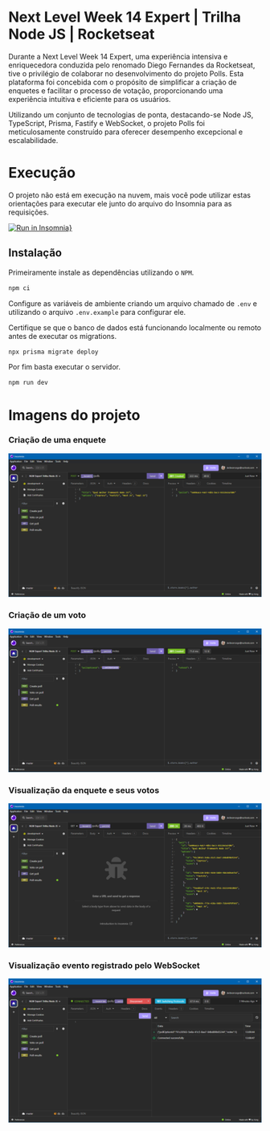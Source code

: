 # Next Level Week 14 Expert | Trilha Node JS | Rocketseat
Durante a Next Level Week 14 Expert, uma experiência intensiva e enriquecedora conduzida pelo renomado Diego Fernandes da Rocketseat, tive o privilégio de colaborar no desenvolvimento do projeto Polls. Esta plataforma foi concebida com o propósito de simplificar a criação de enquetes e facilitar o processo de votação, proporcionando uma experiência intuitiva e eficiente para os usuários.

Utilizando um conjunto de tecnologias de ponta, destacando-se Node JS, TypeScript, Prisma, Fastify e WebSocket, o projeto Polls foi meticulosamente construído para oferecer desempenho excepcional e escalabilidade.

# Execução
O projeto não está em execução na nuvem, mais você pode utilizar estas orientações para executar ele junto do arquivo do Insomnia para as requisições.

[![Run in Insomnia}](https://insomnia.rest/images/run.svg)](https://insomnia.rest/run/?label=Next%20Level%20Week%2014%20Expert%20%7C%20Trilha%20Node%20JS&uri=https%3A%2F%2Fraw.githubusercontent.com%2Fdeibsoncogo%2Fnlw-14-expert-trilha-node-js%2Fmaster%2Fdocs%2Finsomnia.json)

## Instalação
Primeiramente instale as dependências utilizando o `NPM`.
```bash
npm ci
```

Configure as variáveis de ambiente criando um arquivo chamado de `.env` e utilizando o arquivo `.env.example` para configurar ele.

Certifique se que o banco de dados está funcionando localmente ou remoto antes de executar os migrations.
```bash
npx prisma migrate deploy
```

Por fim basta executar o servidor.
```bash
npm run dev
```

# Imagens do projeto
### Criação de uma enquete
![Criação de uma enquete](/src/assets/prints/print1.png)

### Criação de um voto
![Criação de um voto](/src/assets/prints/print2.png)

### Visualização da enquete e seus votos
![Visualização da enquete e seus votos](/src/assets/prints/print3.png)

### Visualização evento registrado pelo WebSocket
![Visualização evento registrado pelo WebSocket](/src/assets/prints/print4.png)
